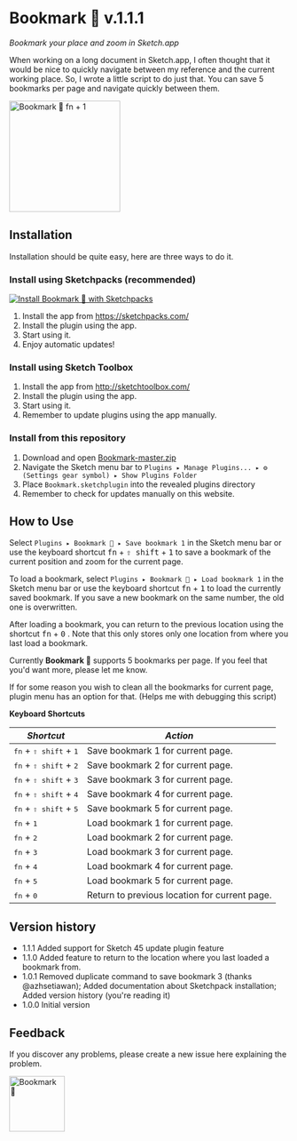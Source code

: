 # Bookmark 🔖 v.1.1.1
_Bookmark your place and zoom in Sketch.app_

When working on a long document in Sketch.app, I often thought that it would be nice to quickly navigate between my reference and the current working place. So, I wrote a little script to do just that. You can save 5 bookmarks per page and navigate quickly between them.

<img src="/../artwork/teaser.png?raw=true" alt="Bookmark 🔖 fn + 1" width="200">

## Installation
Installation should be quite easy, here are three ways to do it.

### Install using Sketchpacks (recommended)
[![Install Bookmark 🔖 with Sketchpacks](http://sketchpacks-com.s3.amazonaws.com/assets/badges/sketchpacks-badge-install.png "Install Bookmark 🔖 with Sketchpacks")](https://sketchpacks.com/Arkkimaagi/Bookmark/install)

1. Install the app from https://sketchpacks.com/
2. Install the plugin using the app.
3. Start using it.
4. Enjoy automatic updates!

### Install using Sketch Toolbox
1. Install the app from http://sketchtoolbox.com/
2. Install the plugin using the app.
3. Start using it.
4. Remember to update plugins using the app manually.

### Install from this repository
1. Download and open [Bookmark-master.zip](https://github.com/Arkkimaagi/Bookmark/archive/master.zip)
2. Navigate the Sketch menu bar to `Plugins ▸ Manage Plugins... ▸ ⚙ (Settings gear symbol) ▸ Show Plugins Folder`
3. Place `Bookmark.sketchplugin` into the revealed plugins directory
4. Remember to check for updates manually on this website.

## How to Use
Select `Plugins ▸ Bookmark 🔖 ▸ Save bookmark 1` in the Sketch menu bar or use the keyboard shortcut <kbd>fn</kbd> + <kbd>⇧ shift</kbd> + <kbd>1</kbd> to save a bookmark of the current position and zoom for the current page.

To load a bookmark, select `Plugins ▸ Bookmark 🔖 ▸ Load bookmark 1` in the Sketch menu bar or use the keyboard shortcut <kbd>fn</kbd> + <kbd>1</kbd> to load the currently saved bookmark. If you save a new bookmark on the same number, the old one is overwritten.

After loading a bookmark, you can return to the previous location using the shortcut <kbd>fn</kbd> + <kbd>0</kbd> . Note that this only stores only one location from where you last load a bookmark.

Currently **Bookmark 🔖** supports 5 bookmarks per page. If you feel that you'd want more, please let me know.

If for some reason you wish to clean all the bookmarks for current page, plugin menu has an option for that. (Helps me with debugging this script)

**Keyboard Shortcuts**

| *Shortcut*                                        | *Action*                          |
|---------------------------------------------------|-----------------------------------|
| <kbd>fn</kbd> + <kbd>⇧ shift</kbd> + <kbd>1</kbd> | Save bookmark 1 for current page. |
| <kbd>fn</kbd> + <kbd>⇧ shift</kbd> + <kbd>2</kbd> | Save bookmark 2 for current page. |
| <kbd>fn</kbd> + <kbd>⇧ shift</kbd> + <kbd>3</kbd> | Save bookmark 3 for current page. |
| <kbd>fn</kbd> + <kbd>⇧ shift</kbd> + <kbd>4</kbd> | Save bookmark 4 for current page. |
| <kbd>fn</kbd> + <kbd>⇧ shift</kbd> + <kbd>5</kbd> | Save bookmark 5 for current page. |
| <kbd>fn</kbd> + <kbd>1</kbd>                      | Load bookmark 1 for current page. |
| <kbd>fn</kbd> + <kbd>2</kbd>                      | Load bookmark 2 for current page. |
| <kbd>fn</kbd> + <kbd>3</kbd>                      | Load bookmark 3 for current page. |
| <kbd>fn</kbd> + <kbd>4</kbd>                      | Load bookmark 4 for current page. |
| <kbd>fn</kbd> + <kbd>5</kbd>                      | Load bookmark 5 for current page. |
| <kbd>fn</kbd> + <kbd>0</kbd>                      | Return to previous location for current page. |
## Version history

* 1.1.1 Added support for Sketch 45 update plugin feature
* 1.1.0 Added feature to return to the location where you last loaded a bookmark from.
* 1.0.1 Removed duplicate command to save bookmark 3 (thanks @azhsetiawan); Added documentation about Sketchpack installation; Added version history (you're reading it)
* 1.0.0 Initial version

## Feedback
If you discover any problems, please create a new issue here explaining the problem.

<img src="/../artwork/bookmark.png?raw=true" alt="Bookmark 🔖" width="100">
